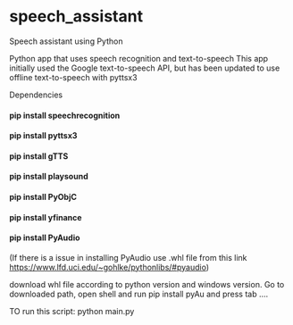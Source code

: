 # speech_assistant

Speech assistant using Python

Python app that uses speech recognition and text-to-speech This app initially used the Google text-to-speech API, but has been updated to use offline text-to-speech with pyttsx3

Dependencies
#### pip install speechrecognition
#### pip install pyttsx3
#### pip install gTTS
#### pip install playsound
#### pip install PyObjC
#### pip install yfinance
#### pip install PyAudio
(If there is a issue in installing PyAudio use .whl file from this link https://www.lfd.uci.edu/~gohlke/pythonlibs/#pyaudio)

download whl file according to python version and windows version. Go to downloaded path, open shell and run 
pip install pyAu and press tab  ....

TO run this script:
python main.py
